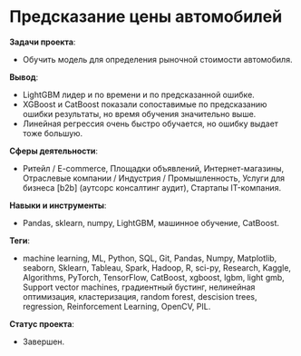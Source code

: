 # Предсказание цены автомобилей
__Задачи проекта__: 
* Обучить модель для определения рыночной стоимости автомобиля.

__Вывод__: 
* LightGBM лидер и по времени и по предсказанной ошибке.
* XGBoost и CatBoost показали сопоставимые по предсказанию ошибки результаты, но время обучения значительно выше.
* Линейная регрессия очень быстро обучается, но ошибку выдает тоже большую.

__Сферы деятельности__: 
* Ритейл / E-commerce, Площадки объявлений, Интернет-магазины, Отраслевые компании / Индустрия / Промышленность, Услуги для бизнеса [b2b] (аутсорс консалтинг аудит), Стартапы IT-компания.

__Навыки и инструменты__:
* Pandas, sklearn, numpy, LightGBM, машинное обучение, CatBoost.

__Теги__:
* machine learning, ML, Python, SQL, Git, Pandas, Numpy, Matplotlib, seaborn, Sklearn, Tableau, Spark, Hadoop, R, sci-py, Research, Kaggle, Algorithms, PyTorch, TensorFlow, CatBoost, xgboost, lgbm, light gmb, Support vector machines, градиентный бустинг, нелинейная оптимизация, кластеризация, random forest, descision trees,  regression,  Reinforcement Learning, OpenCV, PIL.

__Статус проекта__: 
* Завершен.
